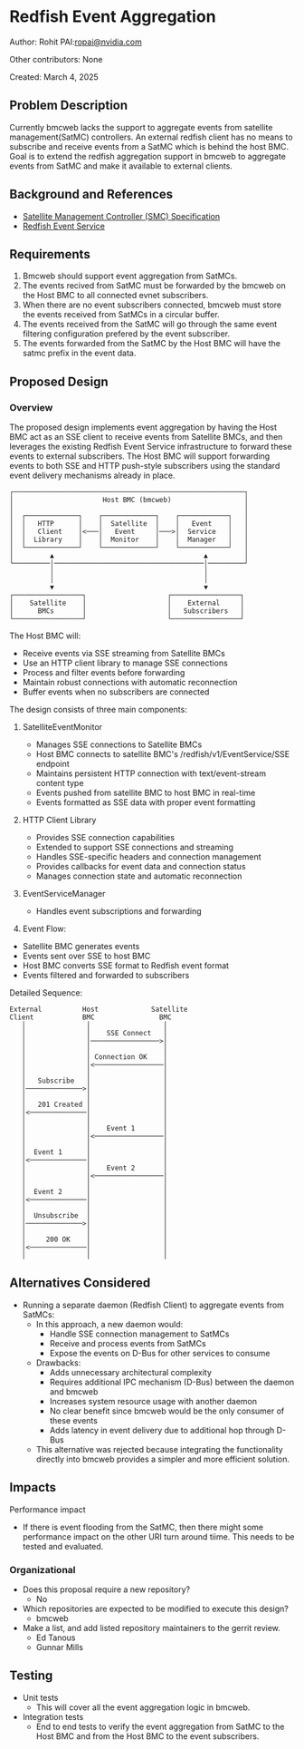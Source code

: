 # Redfish Event Aggregation

Author: Rohit PAI:ropai@nvidia.com

Other contributors: None

Created: March 4, 2025

## Problem Description

Currently bmcweb lacks the support to aggregate events from satellite
management(SatMC) controllers. An external redfish client has no means to
subscribe and receive events from a SatMC which is behind the host BMC. Goal is
to extend the redfish aggregation support in bmcweb to aggregate events from
SatMC and make it available to external clients.

## Background and References

- [Satellite Management Controller (SMC) Specification](https://www.dmtf.org/standards/smc)
- [Redfish Event Service](https://redfish.dmtf.org/schemas/DSP0266_Redfish_Event_Service_Schema.html)

## Requirements

1. Bmcweb should support event aggregation from SatMCs.
2. The events recived from SatMC must be forwarded by the bmcweb on the Host BMC
   to all connected evnet subscribers.
3. When there are no event subscribers connected, bmcweb must store the events
   received from SatMCs in a circular buffer.
4. The events received from the SatMC will go through the same event filtering
   configuration prefered by the event subscriber.
5. The events forwarded from the SatMC by the Host BMC will have the satmc
   prefix in the event data.

## Proposed Design

### Overview

The proposed design implements event aggregation by having the Host BMC act as
an SSE client to receive events from Satellite BMCs, and then leverages the
existing Redfish Event Service infrastructure to forward these events to
external subscribers. The Host BMC will support forwarding events to both SSE
and HTTP push-style subscribers using the standard event delivery mechanisms
already in place.

```ascii
┌─────────────────────────────────────────────────────────┐
│                      Host BMC (bmcweb)                  │
│                                                         │
│  ┌─────────────┐    ┌─────────────┐    ┌────────────┐   │
│  │   HTTP      │    │  Satellite  │    │   Event    │   │
│  │   Client    │<───│   Event     │───>│  Service   │   │
│  │  Library    │    │  Monitor    │    │  Manager   │   │
│  └─────────────┘    └─────────────┘    └────────────┘   │
│         ▲                                     ▲         │
└─────────│─────────────────────────────────────│─────────┘
          │                                     │
          │                                     │
          ▼                                     ▼
┌─────────────────┐                    ┌─────────────────┐
│    Satellite    │                    │    External     │
│      BMCs       │                    │   Subscribers   │
└─────────────────┘                    └─────────────────┘
```

The Host BMC will:

- Receive events via SSE streaming from Satellite BMCs
- Use an HTTP client library to manage SSE connections
- Process and filter events before forwarding
- Maintain robust connections with automatic reconnection
- Buffer events when no subscribers are connected

The design consists of three main components:

1. SatelliteEventMonitor

   - Manages SSE connections to Satellite BMCs
   - Host BMC connects to satellite BMC's /redfish/v1/EventService/SSE endpoint
   - Maintains persistent HTTP connection with text/event-stream content type
   - Events pushed from satellite BMC to host BMC in real-time
   - Events formatted as SSE data with proper event formatting

2. HTTP Client Library

   - Provides SSE connection capabilities
   - Extended to support SSE connections and streaming
   - Handles SSE-specific headers and connection management
   - Provides callbacks for event data and connection status
   - Manages connection state and automatic reconnection

3. EventServiceManager

   - Handles event subscriptions and forwarding

4. Event Flow:

- Satellite BMC generates events
- Events sent over SSE to host BMC
- Host BMC converts SSE format to Redfish event format
- Events filtered and forwarded to subscribers

Detailed Sequence:

```ascii
External          Host             Satellite
Client            BMC                BMC
   │               │                  │
   │               │    SSE Connect   │
   │               │─────────────────>│
   │               │                  │
   │               │ Connection OK    │
   │               │<─────────────────│
   │               │                  │
   │   Subscribe   │                  │
   │──────────────>│                  │
   │               │                  │
   │   201 Created │                  │
   │<──────────────│                  │
   │               │                  │
   │               │    Event 1       │
   │               │<─────────────────│
   │               │                  │
   │  Event 1      │                  │
   │<──────────────│                  │
   │               │    Event 2       │
   │               │<─────────────────│
   │               │                  │
   │  Event 2      │                  │
   │<──────────────│                  │
   │               │                  │
   │  Unsubscribe  │                  │
   │──────────────>│                  │
   │               │                  │
   │     200 OK    │                  │
   │<──────────────│                  │
   │               │                  │
```

## Alternatives Considered

- Running a separate daemon (Redfish Client) to aggregate events from SatMCs:
  - In this approach, a new daemon would:
    - Handle SSE connection management to SatMCs
    - Receive and process events from SatMCs
    - Expose the events on D-Bus for other services to consume
  - Drawbacks:
    - Adds unnecessary architectural complexity
    - Requires additional IPC mechanism (D-Bus) between the daemon and bmcweb
    - Increases system resource usage with another daemon
    - No clear benefit since bmcweb would be the only consumer of these events
    - Adds latency in event delivery due to additional hop through D-Bus
  - This alternative was rejected because integrating the functionality directly
    into bmcweb provides a simpler and more efficient solution.

## Impacts

Performance impact

- If there is event flooding from the SatMC, then there might some performance
  impact on the other URI turn around tiime. This needs to be tested and
  evaluated.

### Organizational

- Does this proposal require a new repository?
  - No
- Which repositories are expected to be modified to execute this design?
  - bmcweb
- Make a list, and add listed repository maintainers to the gerrit review.
  - Ed Tanous
  - Gunnar Mills

## Testing

- Unit tests
  - This will cover all the event aggregation logic in bmcweb.
- Integration tests
  - End to end tests to verify the event aggregation from SatMC to the Host BMC
    and from the Host BMC to the event subscribers.
